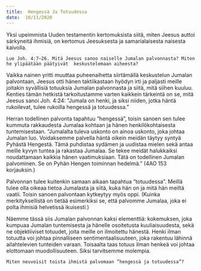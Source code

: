```yaml
---
title:  Hengessä Ja Totuudessa
date:  10/11/2020
---
```


Yksi upeimmista Uuden testamentin kertomuksista siitä, miten Jeesus auttoi särkyneitä ihmisiä, on kertomus Jeesuksesta ja samarialaisesta naisesta kaivolla.

`Lue Joh. 4:7–26. Mitä Jeesus sanoo naiselle Jumalan palvonnasta? Miten he ylipäätään päätyivät  keskustelemaan aiheesta?`

Vaikka nainen yritti muuttaa puheenaihetta siirtämällä keskustelun Jumalan palvontaan, Jeesus otti hänen taktiikastaan hyödyn irti ja paljasti meille joitakin syvällisiä totuuksia Jumalan palvonnasta ja siitä, mitä siihen kuuluu. Kenties tämän hetkistä tarkoitustamme varten kaikkein tärkeintä on se, mitä Jeesus sanoi Joh. 4:24: ”Jumala on henki, ja siksi niiden, jotka häntä rukoilevat, tulee rukoilla hengessä ja totuudessa.”

Herran todellinen palvonta tapahtuu ”hengessä”, toisin sanoen sen tulee kummuta rakkaudesta Jumalaa kohtaan ja hänen henkilökohtaisesta tuntemisestaan. ”Jumalalta tuleva uskonto on ainoa uskonto, joka johtaa Jumalan luo. Voidaksemme palvella häntä oikein meidän täytyy syntyä Pyhästä Hengestä. Tämä puhdistaa sydämen ja uudistaa mielen sekä antaa meille kyvyn tuntea ja rakastaa Jumalaa. Se tekee meidät halukkaiksi noudattamaan kaikkia hänen vaatimuksiaan. Tätä on todellinen Jumalan palvominen. Se on Pyhän Hengen toiminnan hedelmä.” (4AO 153 korjauksin.)

Palvonnan tulee kuitenkin samaan aikaan tapahtua ”totuudessa”. Meillä tulee olla oikeaa tietoa Jumalasta ja siitä, kuka hän on ja mitä hän meiltä vaatii. Toisin sanoen palvontaan kytkeytyy myös oppi. (Kuinka merkityksellistä on tietää esimerkiksi se, että palvomme Jumalaa, joka ei polta ihmisiä helvetissä ikuisesti.)

Näemme tässä siis Jumalan palvonnan kaksi elementtiä: kokemuksen, joka kumpuaa Jumalan tuntemisesta ja hänelle osoitetusta kuuliaisuudesta, sekä ne objektiiviset totuudet, joita meille on ilmoitettu hänestä. Henki ilman totuutta voi johtaa pinnalliseen sentimentaalisuuteen, joka rakentuu lähinnä ailahtelevien tunteiden varaan. Toisaalta taas totuus ilman henkeä voi johtaa elottomaan muodollisuuteen. Siksi tarvitsemme molempia.

`Miten neuvoisit toista ihmistä palvomaan ”hengessä ja totuudessa”?`
